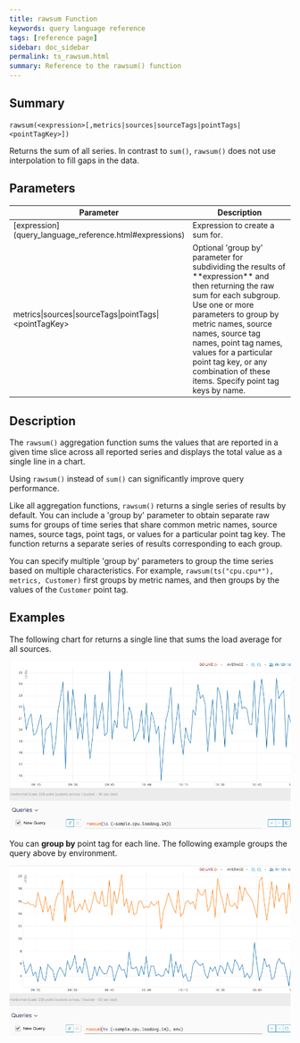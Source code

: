 ```yaml
---
title: rawsum Function
keywords: query language reference
tags: [reference page]
sidebar: doc_sidebar
permalink: ts_rawsum.html
summary: Reference to the rawsum() function
---
```

## Summary
```
rawsum(<expression>[,metrics|sources|sourceTags|pointTags|<pointTagKey>])
```
Returns the sum of all series. In contrast to `sum()`, `rawsum()` does not use interpolation to fill gaps in the data.

## Parameters
<table>
<tbody>
<thead>
<tr><th width="20%">Parameter</th><th width="80%">Description</th></tr>
</thead>
<tr>
<td markdown="span"> [expression](query_language_reference.html#expressions)</td>
<td>Expression to create a sum for. </td></tr>
<tr>
<td>metrics&vert;sources&vert;sourceTags&vert;pointTags&vert;&lt;pointTagKey&gt;</td>
<td markdown="span">Optional 'group by' parameter for subdividing the results of **expression** and then returning the raw sum for each subgroup.
Use one or more parameters to group by metric names, source names, source tag names, point tag names, values for a particular point tag key, or any combination of these items. Specify point tag keys by name. </td>
</tr>
</tbody>
</table>


## Description

The `rawsum()` aggregation function sums the values that are reported in a given time slice
across all reported series and displays the total value as a single line in a chart.

Using `rawsum()` instead of `sum()` can significantly improve query performance.

Like all aggregation functions, `rawsum()` returns a single series of results by default.  You can include a 'group by' parameter to obtain separate raw sums for groups of time series that share common metric names, source names, source tags, point tags, or values for a particular point tag key. 
The function returns a separate series of results corresponding to each group.

You can specify multiple 'group by' parameters to group the time series based on multiple characteristics. For example, `rawsum(ts("cpu.cpu*"), metrics, Customer)` first groups by metric names, and then groups by the values of the `Customer` point tag.


## Examples

The following chart for returns a single line that sums the load average for all sources.

![rawsum_raw](images/ts_rawsum.png)

You can **group by** point tag for each line. The following example groups the query above by environment.

![rawsum_groupby](images/ts_rawsum_groupby.png)

